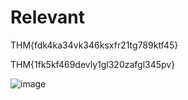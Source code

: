 <h1>Relevant</h1>

THM{fdk4ka34vk346ksxfr21tg789ktf45}<br>

THM{1fk5kf469devly1gl320zafgl345pv}

![image](https://github.com/user-attachments/assets/cd4976bb-8f65-4683-9861-cae9f311d288)
